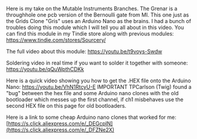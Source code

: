 Here is my take on the Mutable Instruments Branches. The Grenar is a throughhole one pcb version of the Bernoulli gate from MI. 
This one just as the Grids Clone "Gris" uses an Arduino Nano as the brains. 
I had a bunch of troubles doing this module which I will tell you all about in this video. 
You can find this module in my Tindie store along with previous modules:
https://www.tindie.com/stores/Sourcery/

The full video about this module: https://youtu.be/t9voys-Swdw

Soldering video in real time if you want to solder it together with someone: https://youtu.be/qQuWpthCDKk

Here is a quick video showing you how to get the .HEX file onto the Arduino Nano:
https://youtu.be/VhN1RtcyU-E
IMPORTANT TPCarlson (Twig) found a "bug" between the hex file and some Arduino nano clones with the old bootloader which messes up the first channel, if ch1 misbehaves use the second HEX file on this page for old bootloaders.

Here is a link to some cheap Arduino nano clones that worked for me:
[https://s.click.aliexpress.com/e/_DEGcpIN](https://s.click.aliexpress.com/e/_DFZNe2X)

